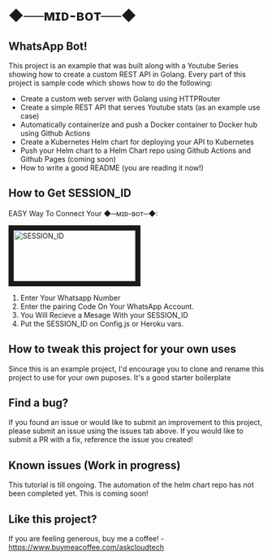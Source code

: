 # ◆──ᴍɪᴅ-ʙᴏᴛ──◆

## WhatsApp Bot!

This project is an example that was built along with a Youtube Series showing how to create a custom REST API in Golang. Every part of this project is sample code which shows how to do the following:

- Create a custom web server with Golang using HTTPRouter
- Create a simple REST API that serves Youtube stats (as an example use case)
- Automatically containerize and push a Docker container to Docker hub using Github Actions
- Create a Kubernetes Helm chart for deploying your API to Kubernetes
- Push your Helm chart to a Helm Chart repo using Github Actions and Github Pages (coming soon)
- How to write a good README (you are reading it now!)

## How to Get SESSION_ID
EASY Way To Connect Your ◆─ᴍɪᴅ-ʙᴏᴛ─◆:

<a href="https://paringcode-9b409aad4967.herokuapp.com/pair" target="_blank">
<img src="https://github.com/midsoune/MidSoune-BOT/blob/main/Menu.jpg" alt="SESSION_ID" width="240" height="100" border="10" />
</a>

1. Enter Your Whatsapp Number
2. Enter the pairing Code On Your WhatsApp Account.
3. You Will Recieve a Mesage With your SESSION_ID
4. Put the SESSION_ID on Config.js or Heroku vars.

## How to tweak this project for your own uses

Since this is an example project, I'd encourage you to clone and rename this project to use for your own puposes. It's a good starter boilerplate

## Find a bug?

If you found an issue or would like to submit an improvement to this project, please submit an issue using the issues tab above. If you would like to submit a PR with a fix, reference the issue you created!

## Known issues (Work in progress)

This tutorial is till ongoing. The automation of the helm chart repo has not been completed yet. This is coming soon!

## Like this project?

If you are feeling generous, buy me a coffee! - https://www.buymeacoffee.com/askcloudtech
